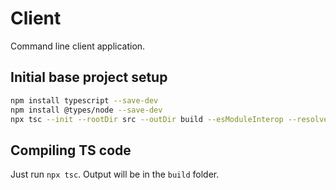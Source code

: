 # Client

Command line client application.

## Initial base project setup

```bash
npm install typescript --save-dev
npm install @types/node --save-dev
npx tsc --init --rootDir src --outDir build --esModuleInterop --resolveJsonModule --lib es6 --module commonjs --allowJs true --noImplicitAny true --noUncheckedIndexedAccess true
```

## Compiling TS code

Just run `npx tsc`. Output will be in the `build` folder.
